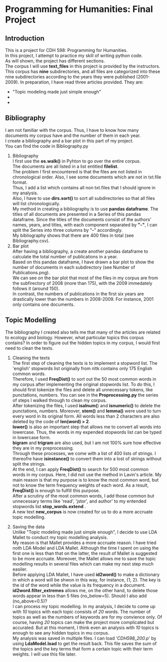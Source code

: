 # Programming for Humanities: Final Project  
## Introduction  
This is a project for CDH 598: Programming for Humanities.  
In this project, I attempt to practice my skill of writing python code.  
As will shown, the project has different sections.  
The corpus I will use **text_files** in this project is provided by the instructors.  
This corpus has **nine** subdirectories, and all files are categorized into these nine subdirectories according to the years they were published (2001-2009).
In preparation, I have read three articles provided. They are:  
  *  "Topic modeling made just simple enough"  
  *  
  *  

## Bibliography  
I am not familiar with the corpus. Thus, I have to know how many documents my corpus have and the number of them in each year.  
I create a bibliography and a bar plot in this part of my project.  
You can find the code in Bibliography.py
1. Bibliography  
  I first use the **os.walk()** in Pyhton to go over the entire corpus.  
  The documents are all listed in a list entitled **filelist**.  
  The problem I first encountered is that the files are not listed in chronological order. 
  Also, I see some documents which are not in txt.file format.  
  Thus, I add a list which contains all non txt.files that I should ignore in my analysis.  
  Also, I have to use **dirs.sort()** to sort all subdirectories so that all files will list chronologically.  
  My method in creating a bibliography is to use **pandas dataframe**. The titles of all documents are presented in a Series of this pandas dataframe. Since the titles of the documents consist of the authors' names, years, and titles, with each component separated by **"__-__"**, I can split the Series into three columns by "__-__" accordingly.  
  My bibliography shows that there are 400 files in total (see Bibliography.csv).  
2. Bar plot  
  After having a bibliography, a create another pandas dataframe to calculate the total number of publications in a year.  
  Based on this pandas dataframe, I have drawn a bar plot to show the number of documents in each subdirectory (see Number of Publications.png).  
  We can see on the bar plot that most of the files in my corpus are from the subfirectory of 2008 (more than 175), with the 2009 immedately follows it (around 150).  
  In contrast, the numbers of publications in the first six years are drastically lower than the numbers in 2008-2009.  For instance, 2001 only contains one documents.  
  
## Topic Modelling 
The bibliography I created also tells me that many of the articles are related to ecology and biology. However, what particular topics this corpus contains?
In order to figure out the hidden topics in my corpus, I would first need to clean the texts. 
1. Cleaning the texts  
  The first step of cleaning the texts is to implement a stopword list. The 'english' stopwords list originally from nltk contains only 175 English common words.  
  Therefore, I used **FreqDist()** to sort out the 50 most common words in my corpus after implementing the original stopwords list. 
  To do this, I should first tokenize the files and delete all unnecessary tokens, like punctations, numbers. You can see in the **Proprocessing.py** the series of steps I walked through to clean my corpus.  
  After tokenizing the files, I used **isalnum(**) and **isnumeric()** to delete the punctations, numbers. Moreover, **stem()** and **lemma()** were used to turn every word in its original form. All words less than 2 characters are also deleted by the code of **len(word) > 2**.  
  **lower()** is also an important step that allows me to convert all words into lowercase. Thus, the words in my expended stopwords list can be typed in lowercase form.  
  **bigram** and **trigram** are also used, but I am not 100% sure how effective they are in my preprocessing.  
  Through these processes, we come with a list of 400 lists of strings. I thereofre have **isinstance()** to convert them into a lost of strings without split the strings.  
  At the end, I can apply **FreqDist()** to search for 500 most common words in my corpus. 
  Here, I did not use the method in Lavin's article. My main reason is that my purpose is to know the most common word, but not to know the term frequency weights of each word. As a result, **FreqDist()** is enough to fulfill this purpose.     
  After a scrutiny of the most common words, I add those common but unnecessary terms like 'read', 'jstor', and 
  author' to my entended stopwords list **stop_words.extend** .  
  A new text **new_corpus** is now created for us to do a more accruate topic modelling. 

2. Saving the data  
  Unlike "Topic modeling made just simple enough", I decide to use LDA Mallet to conduct my topic modelling analysis.  
  My reason is that Mallet provides a more accruate reason. I have tried noth LDA Model and LDA Mallet. Although the time I spent on using the first one is less than that on the latter, the result of Mallet is suggested to be more accruate. Moreover, the Mallet allows me to save the topic modelling results in several files which can make my next step much easiler.  
  Before applying LDA Mallet, I have used **id2word()** to make a dictionary in which a word will be shwon in this way, for instance, {1, 2}. The key is the id of the word while the value is its frequency in a document.  
  **id2word.filter_extremes** allows me, on the other hand, to delete those words appear in less than 5 files (no_below=5). Should I also add (no_above=0.5)?   
  I can process my topic modelling. In my analysis, I decide to come up with *10* topics with each topic consists of *20* words.  The number of topics as well as the numbers of keywords are for my convience only. Of course, having *20* topics can make the project more complicated but accurated. But at this moment, I think even an analysis with *10* topics is enough to see any hidden topics in mu corpus.  
  My analysis was saved in multiple files. I can load *'CDH598_200.p'* by using **LdaModel.load** to get the result back. This file saves the sum of the topics and the key terms that form a certain topic with their term weights. I will use this file later.  
